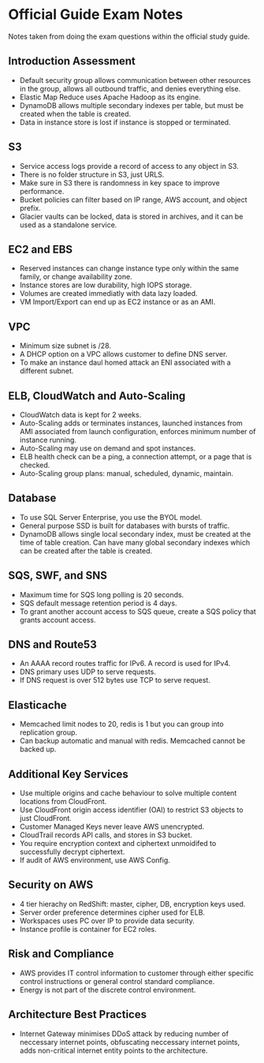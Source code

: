 # Official Guide Exam Notes
Notes taken from doing the exam questions within the official study guide.

## Introduction Assessment
- Default security group allows communication between other resources in the group, allows all outbound traffic, and denies everything else. 
- Elastic Map Reduce uses Apache Hadoop as its engine. 
- DynamoDB allows multiple secondary indexes per table, but must be created when the table is created. 
- Data in instance store is lost if instance is stopped or terminated. 

## S3
- Service access logs provide a record of access to any object in S3.
- There is no folder structure in S3, just URLS. 
- Make sure in S3 there is randomness in key space to improve performance. 
- Bucket policies can filter based on IP range, AWS account, and object prefix. 
- Glacier vaults can be locked, data is stored in archives, and it can be used as a standalone service. 

## EC2 and EBS
- Reserved instances can change instance type only within the same family, or change availability zone. 
- Instance stores are low durability, high IOPS storage. 
- Volumes are created immediatly with data lazy loaded. 
- VM Import/Export can end up as EC2 instance or as an AMI. 

## VPC
- Minimum size subnet is /28. 
- A DHCP option on a VPC allows customer to define DNS server. 
- To make an instance daul homed attack an ENI associated with a different subnet. 

## ELB, CloudWatch and Auto-Scaling
- CloudWatch data is kept for 2 weeks. 
- Auto-Scaling adds or terminates instances, launched instances from AMI associated from launch configuration, enforces minimum number of instance running. 
- Auto-Scaling may use on demand and spot instances. 
- ELB health check can be a ping, a connection attempt, or a page that is checked. 
- Auto-Scaling group plans: manual, scheduled, dynamic, maintain. 

## Database 
- To use SQL Server Enterprise, you use the BYOL model. 
- General purpose SSD is built for databases with bursts of traffic. 
- DynamoDB allows single local secondary index, must be created at the time of table creation. Can have many global secondary indexes which can be created after the table is created. 

## SQS, SWF, and SNS
- Maximum time for SQS long polling is 20 seconds. 
- SQS default message retention period is 4 days. 
- To grant another account access to SQS queue, create a SQS policy that grants account access. 

## DNS and Route53
- An AAAA record routes traffic for IPv6. A record is used for IPv4. 
- DNS primary uses UDP to serve requests. 
- If DNS request is over 512 bytes use TCP to serve request. 

## Elasticache 
- Memcached limit nodes to 20, redis is 1 but you can group into replication group. 
- Can backup automatic and manual with redis. Memcached cannot be backed up. 

## Additional Key Services
- Use multiple origins and cache behaviour to solve multiple content locations from CloudFront. 
- Use CloudFront origin access identifier (OAI) to restrict S3 objects to just CloudFront. 
- Customer Managed Keys never leave AWS unencrypted. 
- CloudTrail records API calls, and stores in S3 bucket. 
- You require encryption context and ciphertext unmoidifed to successfully decrypt ciphertext. 
- If audit of AWS environment, use AWS Config. 

## Security on AWS
- 4 tier hierachy on RedShift: master, cipher, DB, encryption keys used. 
- Server order preference determines cipher used for ELB. 
- Workspaces uses PC over IP to provide data security. 
- Instance profile is container for EC2 roles. 

## Risk and Compliance
- AWS provides IT control information to customer through either specific control instructions or general control standard compliance. 
- Energy is not part of the discrete control environment. 

## Architecture Best Practices
- Internet Gateway minimises DDoS attack by reducing number of neccessary internet points, obfuscating neccessary internet points, adds non-critical internet entity points to the architecture.  